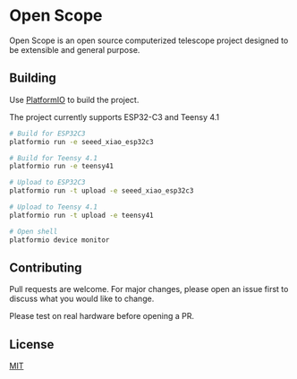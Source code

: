 # Open Scope

Open Scope is an open source computerized telescope project designed to be extensible and general purpose.

## Building

Use [PlatformIO](https://platformio.org/) to build the project.

The project currently supports ESP32-C3 and Teensy 4.1

```bash
# Build for ESP32C3
platformio run -e seeed_xiao_esp32c3

# Build for Teensy 4.1
platformio run -e teensy41

# Upload to ESP32C3
platformio run -t upload -e seeed_xiao_esp32c3

# Upload to Teensy 4.1
platformio run -t upload -e teensy41

# Open shell
platformio device monitor
```

## Contributing

Pull requests are welcome. For major changes, please open an issue first
to discuss what you would like to change.

Please test on real hardware before opening a PR.

## License

[MIT](https://choosealicense.com/licenses/mit/)
